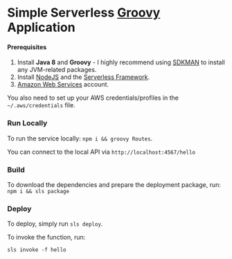 # Simple Serverless [Groovy](https://groovy-lang.org/) Application

#### Prerequisites

1) Install **Java 8** and **Groovy** - I highly recommend using [SDKMAN](http://sdkman.io/) to install any JVM-related packages.
2) Install [NodeJS](https://nodejs.org/en/) and the [Serverless Framework](https://serverless.com/framework/docs/getting-started/).
3) [Amazon Web Services](https://aws.amazon.com/) account.

You also need to set up your AWS credentials/profiles in the `~/.aws/credentials` file.

### Run Locally

To run the service locally: `npm i && groovy Routes`.

You can connect to the local API via `http://localhost:4567/hello`

### Build

To download the dependencies and prepare the deployment package, run: `npm i && sls package`

### Deploy

To deploy, simply run `sls deploy`.

To invoke the function, run:

```
sls invoke -f hello
```